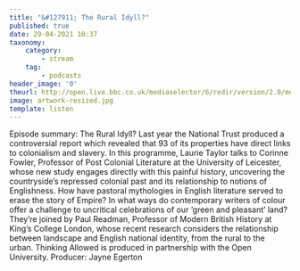 ```yaml
---
title: "&#127911; The Rural Idyll?"
published: true
date: 29-04-2021 10:37
taxonomy:
    category:
        - stream
    tag:
        - podcasts
header_image: '0'
theurl: http://open.live.bbc.co.uk/mediaselector/6/redir/version/2.0/mediaset/audio-nondrm-download/proto/http/vpid/p09g17m3.mp3
image: artwork-resized.jpg
template: listen
--- 
```

Episode summary: The Rural Idyll? Last year the National Trust produced a controversial report which revealed that 93 of its properties have direct links to colonialism and slavery. In this programme, Laurie Taylor talks to Corinne Fowler, Professor of Post Colonial Literature at the University of Leicester, whose new study engages directly with this painful history, uncovering the countryside’s repressed colonial past and its relationship to notions of Englishness. How have pastoral mythologies in English literature served to erase the story of Empire? In what ways do contemporary writers of colour offer a challenge to uncritical celebrations of our ‘green and pleasant’ land? They’re joined by Paul Readman, Professor of Modern British History at King’s College London, whose recent research considers the relationship between landscape and English national identity, from the rural to the urban. Thinking Allowed is produced in partnership with the Open University. Producer: Jayne Egerton
